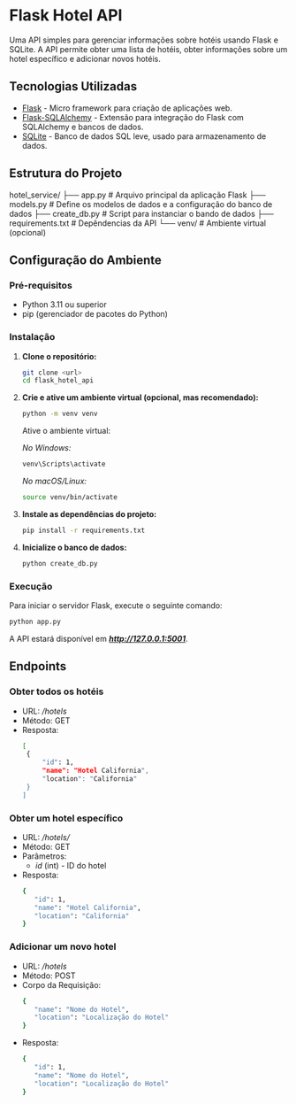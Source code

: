 # Flask Hotel API

Uma API simples para gerenciar informações sobre hotéis usando Flask e SQLite. A API permite obter uma lista de hotéis, obter informações sobre um hotel específico e adicionar novos hotéis.

## Tecnologias Utilizadas

- [Flask](https://flask.palletsprojects.com/) - Micro framework para criação de aplicações web.
- [Flask-SQLAlchemy](https://flask-sqlalchemy.palletsprojects.com/) - Extensão para integração do Flask com SQLAlchemy e bancos de dados.
- [SQLite](https://www.sqlite.org/) - Banco de dados SQL leve, usado para armazenamento de dados.

## Estrutura do Projeto
hotel_service/ 
├── app.py # Arquivo principal da aplicação Flask 
├── models.py # Define os modelos de dados e a configuração do banco de dados 
├── create_db.py # Script para instanciar o bando de dados 
├── requirements.txt # Depêndencias da API 
└── venv/ # Ambiente virtual (opcional)

## Configuração do Ambiente

### Pré-requisitos

- Python 3.11 ou superior
- pip (gerenciador de pacotes do Python)

### Instalação

1. **Clone o repositório:**

   ```sh
   git clone <url>
   cd flask_hotel_api
   ```

2. **Crie e ative um ambiente virtual (opcional, mas recomendado):**

   ```sh
   python -m venv venv
   ```

   Ative o ambiente virtual:

   *No Windows:*
   ```sh
   venv\Scripts\activate
   ```
   
   *No macOS/Linux:*
   ```sh
   source venv/bin/activate
   ```

3. **Instale as dependências do projeto:**
   ```sh
   pip install -r requirements.txt
   ```

4. **Inicialize o banco de dados:**
   ```sh
   python create_db.py
   ```

### Execução

Para iniciar o servidor Flask, execute o seguinte comando:

   ```sh
   python app.py
   ```
A API estará disponível em ***http://127.0.0.1:5001***.

## Endpoints

### Obter todos os hotéis

- URL: */hotels*
- Método: GET
- Resposta:
   ```sh
   [
    {
        "id": 1,
        "name": "Hotel California",
        "location": "California"
    }
   ]
   ```

### Obter um hotel específico

- URL: */hotels/<id>*
- Método: GET
- Parâmetros:
   - *id* (int) - ID do hotel
- Resposta:
   ```sh
   {
      "id": 1,
      "name": "Hotel California",
      "location": "California"
   }
   ```

### Adicionar um novo hotel

- URL: */hotels*
- Método: POST
- Corpo da Requisição:
   ```sh
   {
      "name": "Nome do Hotel",
      "location": "Localização do Hotel"
   }
   ```
- Resposta:
   ```sh
   {
      "id": 1,
      "name": "Nome do Hotel",
      "location": "Localização do Hotel"
   }
   ```
